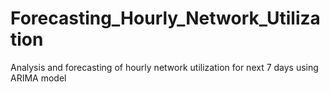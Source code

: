 # Forecasting_Hourly_Network_Utilization
Analysis and forecasting of hourly network utilization for next 7 days using ARIMA model
